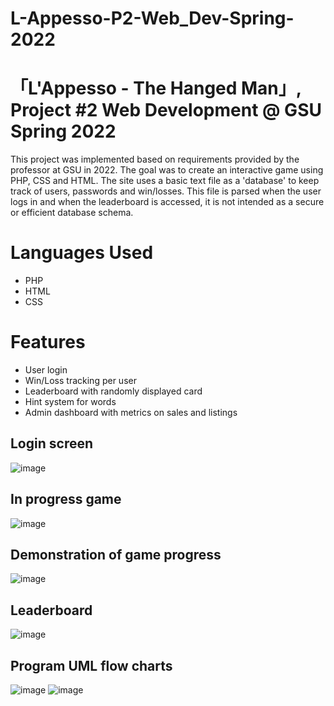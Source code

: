 # L-Appesso-P2-Web_Dev-Spring-2022

# 「L'Appesso - The Hanged Man」, Project #2 Web Development @ GSU Spring 2022 

This project was implemented based on requirements provided by the professor at GSU in 2022. The goal was to create an interactive game using PHP, CSS and HTML.
The site uses a basic text file as a 'database' to keep track of users, passwords and win/losses. 
This file is parsed when the user logs in and when the leaderboard is accessed, it is not intended as a secure or efficient database schema. 

# Languages Used
* PHP
* HTML
* CSS

# Features

* User login
* Win/Loss tracking per user
* Leaderboard with randomly displayed card
* Hint system for words
* Admin dashboard with metrics on sales and listings

## Login screen
![image](https://user-images.githubusercontent.com/60898339/236230800-0f3aa1a9-6bad-4cf7-a21e-328f54be8645.png)

## In progress game
![image](https://user-images.githubusercontent.com/60898339/236231046-04085f7e-295e-4cba-888a-53a1c417cbe4.png)

## Demonstration of game progress
![image](https://user-images.githubusercontent.com/60898339/236231538-cb7bd3ad-4a1a-4789-a83b-d1d930851ba3.png)

## Leaderboard
![image](https://user-images.githubusercontent.com/60898339/236231947-8f5ec784-ae11-4761-b9f6-75f1a0fcf72b.png)

## Program UML flow charts
![image](https://user-images.githubusercontent.com/60898339/236230895-a4f6625b-df3c-4ea1-bad5-441dfea8ab8a.png)
![image](https://user-images.githubusercontent.com/60898339/236231731-9d6c09ea-3ef2-44f6-9bb6-1178204377fd.png)
